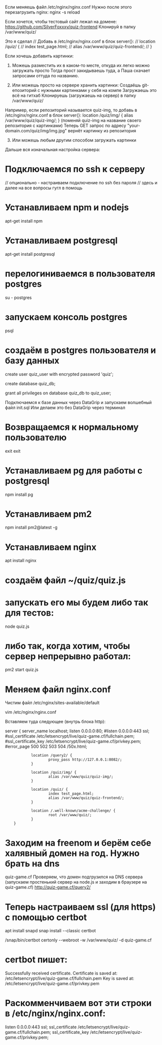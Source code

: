 Если меняешь файл /etc/nginx/nginx.conf
Нужно после этого перезагрузить nginx:
nginx -s reload


Если хочется, чтобы тестовый сайт лежал на домене:
https://github.com/SilverFoxxxy/quiz-frontend
Клонируй в папку /var/www/quiz/


Это я сделал
// Добавь в /etc/nginx/nginx.conf в блок server{}:
// location /quiz/ {
//                        index test_page.html;
//                        alias /var/www/quiz/quiz-frontend/;
//                }

Если хочешь добавить картинки:
1. Можешь разместить их в каком-то месте, откуда их легко можно загружать просто
Тогда прост закидываешь туда, а Паша скачает запросами оттуда по названию.

2. Или можешь просто на сервере хранить картинки:
Создаёшь git-епозиторий с нужными картинками у себя на компе
Загружаешь это всё на гитхаб
Клонируешь (загружаешь на сервер) в папку /var/www/quiz/

Например, если репозиторий называется quiz-img, то добавь в /etc/nginx/nginx.conf в блок server{}:
location /quiz/img/ {
                        alias /var/www/quiz/quiz-img/;
                }
                (поменяй quiz-img на название своего репозитория с картинками)
Теперь GET запрос по адресу "your-domain.com/quiz/img/img.jpg" вернёт картинку из репозитория

3. Или можешь любым другим способом загружать картинки




Дальше вся изначальная настройка сервера:

# Подключаемся по ssh к серверу

// опционально - настраиваем подключение по ssh без пароля
// здесь и далее на все вопросы гугл в помощь

# Устанавливаем npm и nodejs
apt-get install npm

# Устанавливаем postgresql

apt-get install postgresql

# перелогиниваемся в пользователя postgres
su - postgres

# запускаем консоль postgres
psql

# создаём в postgres пользователя и базу данных

create user quiz_user with encrypted password 'quiz';

create database quiz_db;

grant all privileges on database quiz_db to quiz_user;

Подключаемся к базе данных через DataGrip и запускаем волшебный файл init.sql
Или делаем это без DataGrip через терминал


# Возвращаемся к нормальному пользователю
exit
exit
# Устанавливаем pg для работы с postgresql
npm install pg

# Устанавливаем pm2
npm install pm2@latest -g

# Устанавливаем nginx
apt install nginx



# создаём файл ~/quiz/quiz.js
# запускать его мы будем либо так для тестов:
node quiz.js
# либо так, когда хотим, чтобы сервер непрерывно работал:
pm2 start quiz.js

# Меняем файл nginx.conf
Чистим файл /etc/nginx/sites-available/default

vim /etc/nginx/nginx.conf

Вставляем туда следующее (внутрь блока http):

server {
                server_name   localhost;
                listen        0.0.0.0:80;
                #listen        0.0.0.0:443 ssl;
                #ssl_certificate     /etc/letsencrypt/live/quiz-game.cf/fullchain.pem;
                #ssl_certificate_key /etc/letsencrypt/live/quiz-game.cf/privkey.pem;
                #error_page    500 502 503 504  /50x.html;


                location /query2/ {
                        proxy_pass http://127.0.0.1:8082/;
                }

                location /quiz/img/ {
                        alias /var/www/quiz/quiz-img/;
                }

                location /quiz/ {
                        index test_page.html;
                        alias /var/www/quiz/quiz-frontend/;
                }

                location /.well-known/acme-challenge/ {
                        root /var/www/quiz/;
                }
        }

# Заходим на freenom и берём себе халявный домен на год. Нужно брать на dns
quiz-game.cf
Проверяем, что домен подгрузился на DNS сервера (запускаем простенький сервер на node.js и заходим в браузере на quiz-game.cf)
http://quiz-game.cf/query2/

# Теперь настраиваем ssl (для https) с помощью certbot
apt install snapd
snap install --classic certbot

/snap/bin/certbot certonly --webroot -w /var/www/quiz/ -d quiz-game.cf

# certbot пишет:
Successfully received certificate.
Certificate is saved at: /etc/letsencrypt/live/quiz-game.cf/fullchain.pem
Key is saved at:         /etc/letsencrypt/live/quiz-game.cf/privkey.pem

# Раскомменчиваем вот эти строки в /etc/nginx/nginx.conf:
listen        0.0.0.0:443 ssl;
ssl_certificate     /etc/letsencrypt/live/quiz-game.cf/fullchain.pem;
ssl_certificate_key /etc/letsencrypt/live/quiz-game.cf/privkey.pem;
